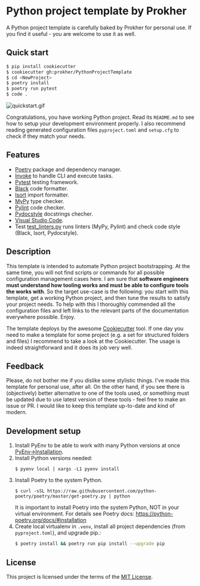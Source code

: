 # Python project template by Prokher

A Python project template is carefully baked by Prokher for personal
use. If you find it useful - you are welcome to use it as well.

## Quick start

```bash
$ pip install cookiecutter
$ cookiecutter gh:prokher/PythonProjectTemplate
$ cd <NewProject>
$ poetry install
$ poetry run pytest
$ code .
```

![quickstart.gif](quickstart.gif)

Congratulations, you have working Python project. Read its `README.md`
to see how to setup your development environment properly. I also
recommend reading generated configuration files `pyproject.toml` and
`setup.cfg` to check if they match your needs.

## Features

- [Poetry](https://python-poetry.org) package and dependency manager.
- [Invoke](http://www.pyinvoke.org) to handle CLI and execute tasks.
- [Pytest](https://pytest.org) testing framework.
- [Black](https://black.readthedocs.io/en/stable/) code formatter.
- [Isort](https://github.com/timothycrosley/isort) import formatter.
- [MyPy](http://mypy-lang.org) type checker.
- [Pylint](https://www.pylint.org) code checker.
- [Pydocstyle](http://www.pydocstyle.org/) docstrings checher.
- [Visual Studio Code](https://code.visualstudio.com).
- Test
  [test_linters.py]({{cookiecutter.project_name}}/tests/test_linters.py)
  runs linters (MyPy, Pylint) and check code style (Black, Isort,
  Pydocstyle).

## Description

This template is intended to automate Python project bootstrapping. At
the same time, you will not find scripts or commands for all possible
configuration management cases here. I am sure that **software engineers
must understand how tooling works and must be able to configure tools
the works with**. So the target use-case is the following: you start
with this template, get a working Python project, and then tune the
results to satisfy your project needs. To help with this I thoroughly
commended all the configuration files and left links to the relevant
parts of the documentation everywhere possible. Enjoy.

The template deploys by the awesome
[Cookiecutter](https://github.com/cookiecutter/cookiecutter) tool. If
one day you need to make a template for some project (e.g. a set for
structured folders and files) I recommend to take a look at the
Cookiecutter. The usage is indeed straightforward and it does its job
very well.


## Feedback

Please, do not bother me if you dislike some stylistic things. I've made
this template for personal use, after all. On the other hand, if you see
there is (objectively) better alternative to one of the tools used, or
something must be updated due to use latest version of these tools -
feel free to make an issue or PR. I would like to keep this template
up-to-date and kind of modern.

## Development setup

1. Install PyEnv to be able to work with many Python versions at once
   [PyEnv→Installation](https://github.com/pyenv/pyenv#installation).
2. Install Python versions needed:
   ```shell
   $ pyenv local | xargs -L1 pyenv install
   ```
3. Install Poetry to the system Python.
   ```shell
   $ curl -sSL https://raw.githubusercontent.com/python-poetry/poetry/master/get-poetry.py | python
   ```
   It is important to install Poetry into the system Python, NOT in your
   virtual environment. For details see Poetry docs: https://python-poetry.org/docs/#installation
4. Create local virtualenv in `.venv`, install all project dependencies
   (from `pyproject.toml`), and upgrade pip.:
   ```bash
   $ poetry install && poetry run pip install --upgrade pip
   ```

## License

This project is licensed under the terms of the [MIT License](/LICENSE).
